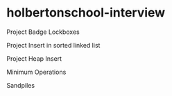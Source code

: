 # holbertonschool-interview

Project Badge Lockboxes

Project Insert in sorted linked list

Project Heap Insert

Minimum Operations

Sandpiles
